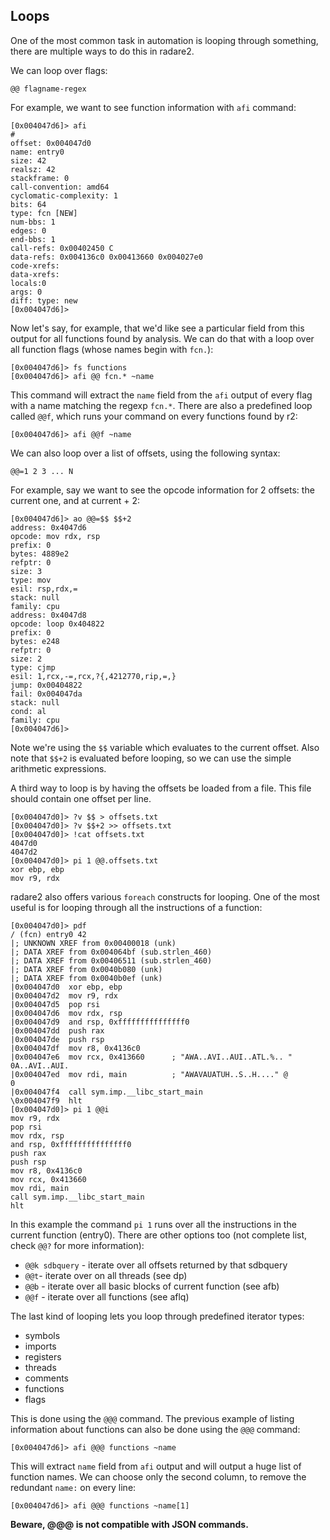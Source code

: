 ## Loops

One of the most common task in automation is looping through something,
there are multiple ways to do this in radare2.

We can loop over flags:

```
@@ flagname-regex
```

For example, we want to see function information with `afi` command:

```
[0x004047d6]> afi
#
offset: 0x004047d0
name: entry0
size: 42
realsz: 42
stackframe: 0
call-convention: amd64
cyclomatic-complexity: 1
bits: 64
type: fcn [NEW]
num-bbs: 1
edges: 0
end-bbs: 1
call-refs: 0x00402450 C
data-refs: 0x004136c0 0x00413660 0x004027e0
code-xrefs:
data-xrefs:
locals:0
args: 0
diff: type: new
[0x004047d6]>
```

Now let's say, for example, that we'd like see a particular field from this output for all functions found by analysis. We can do that with a loop over all function flags (whose names begin with `fcn.`):

```
[0x004047d6]> fs functions
[0x004047d6]> afi @@ fcn.* ~name
```

This command will extract the `name` field from the `afi` output of every flag with a name
matching the regexp `fcn.*`.
There are also a predefined loop called `@@f`, which runs your command on every functions found by r2:

```
[0x004047d6]> afi @@f ~name
```  

We can also loop over a list of offsets, using the following syntax:

```
@@=1 2 3 ... N
```

For example, say we want to see the opcode information for 2 offsets: the current one, and at current + 2:

```
[0x004047d6]> ao @@=$$ $$+2
address: 0x4047d6
opcode: mov rdx, rsp
prefix: 0
bytes: 4889e2
refptr: 0
size: 3
type: mov
esil: rsp,rdx,=
stack: null
family: cpu
address: 0x4047d8
opcode: loop 0x404822
prefix: 0
bytes: e248
refptr: 0
size: 2
type: cjmp
esil: 1,rcx,-=,rcx,?{,4212770,rip,=,}
jump: 0x00404822
fail: 0x004047da
stack: null
cond: al
family: cpu
[0x004047d6]>
```

Note we're using the `$$` variable which evaluates to the current offset. Also note
that `$$+2` is evaluated before looping, so we can use the simple arithmetic expressions.

A third way to loop is by having the offsets be loaded from a file. This file should contain
one offset per line.

```
[0x004047d0]> ?v $$ > offsets.txt
[0x004047d0]> ?v $$+2 >> offsets.txt
[0x004047d0]> !cat offsets.txt
4047d0
4047d2
[0x004047d0]> pi 1 @@.offsets.txt
xor ebp, ebp
mov r9, rdx
```

radare2 also offers various `foreach` constructs for looping. One of the most useful is for looping through all the instructions of a function:

```
[0x004047d0]> pdf
/ (fcn) entry0 42
|; UNKNOWN XREF from 0x00400018 (unk)
|; DATA XREF from 0x004064bf (sub.strlen_460)
|; DATA XREF from 0x00406511 (sub.strlen_460)
|; DATA XREF from 0x0040b080 (unk)
|; DATA XREF from 0x0040b0ef (unk)
|0x004047d0  xor ebp, ebp
|0x004047d2  mov r9, rdx
|0x004047d5  pop rsi
|0x004047d6  mov rdx, rsp
|0x004047d9  and rsp, 0xfffffffffffffff0
|0x004047dd  push rax
|0x004047de  push rsp
|0x004047df  mov r8, 0x4136c0
|0x004047e6  mov rcx, 0x413660      ; "AWA..AVI..AUI..ATL.%.. "
0A..AVI..AUI.
|0x004047ed  mov rdi, main          ; "AWAVAUATUH..S..H...." @
0
|0x004047f4  call sym.imp.__libc_start_main
\0x004047f9  hlt
[0x004047d0]> pi 1 @@i
mov r9, rdx
pop rsi
mov rdx, rsp
and rsp, 0xfffffffffffffff0
push rax
push rsp
mov r8, 0x4136c0
mov rcx, 0x413660
mov rdi, main
call sym.imp.__libc_start_main
hlt
```

In this example the command `pi 1` runs over all the instructions in the current function (entry0).
There are other options too (not complete list, check `@@?` for more information):

* `@@k sdbquery` - iterate over all offsets returned by that sdbquery
* `@@t`- iterate over on all threads (see dp)
* `@@b` - iterate over all basic blocks of current function (see afb)
* `@@f` - iterate over all functions (see aflq)

The last kind of looping lets you loop through predefined iterator types:

* symbols
* imports
* registers
* threads
* comments
* functions
* flags

This is done using the `@@@` command. The previous example of listing information about functions can also be done using the `@@@` command:

```
[0x004047d6]> afi @@@ functions ~name
```

This will extract `name` field from `afi` output and will output a huge list of
function names. We can choose only the second column, to remove the redundant `name:` on every line:

```
[0x004047d6]> afi @@@ functions ~name[1]
```

**Beware, @@@ is not compatible with JSON commands.**
